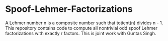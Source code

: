 # Spoof-Lehmer-Factorizations
A Lehmer number n is a composite number such that totient(n) divides n - 1. This repository contains code to compute all nontrivial odd spoof Lehmer factorizations with exactly r factors. This is joint work with Guntas Singh.
